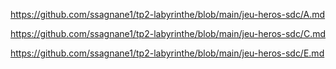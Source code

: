 https://github.com/ssagnane1/tp2-labyrinthe/blob/main/jeu-heros-sdc/A.md

https://github.com/ssagnane1/tp2-labyrinthe/blob/main/jeu-heros-sdc/C.md

https://github.com/ssagnane1/tp2-labyrinthe/blob/main/jeu-heros-sdc/E.md
